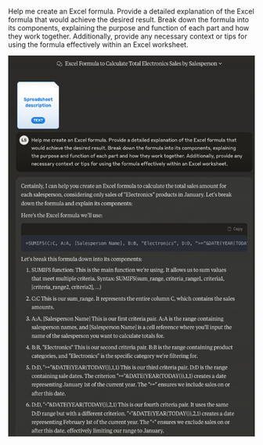 Help me create an Excel formula. Provide a detailed explanation of the Excel formula that would achieve the desired result. Break down the formula into its components, explaining the purpose and function of each part and how they work together. Additionally, provide any necessary context or tips for using the formula effectively within an Excel worksheet.

![alt text](image.png)
